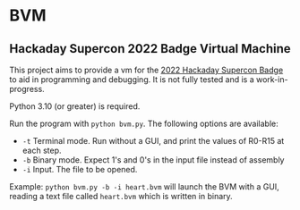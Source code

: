 # BVM
## Hackaday Supercon 2022 Badge Virtual Machine

This project aims to provide a vm for the [2022 Hackaday Supercon Badge](https://hackaday.io/project/182568-badge-for-2020-supercon-years-of-lockdown) to aid in programming and debugging. It is not fully tested and is a work-in-progress.

Python 3.10 (or greater) is required.

Run the program with `python bvm.py`. The following options are available:
- `-t` Terminal mode. Run without a GUI, and print the values of R0-R15 at each step.
- `-b` Binary mode. Expect 1's and 0's in the input file instead of assembly
- `-i` Input. The file to be opened.

Example: `python bvm.py -b -i heart.bvm` will launch the BVM with a GUI, reading a text file called `heart.bvm` which is written in binary.
